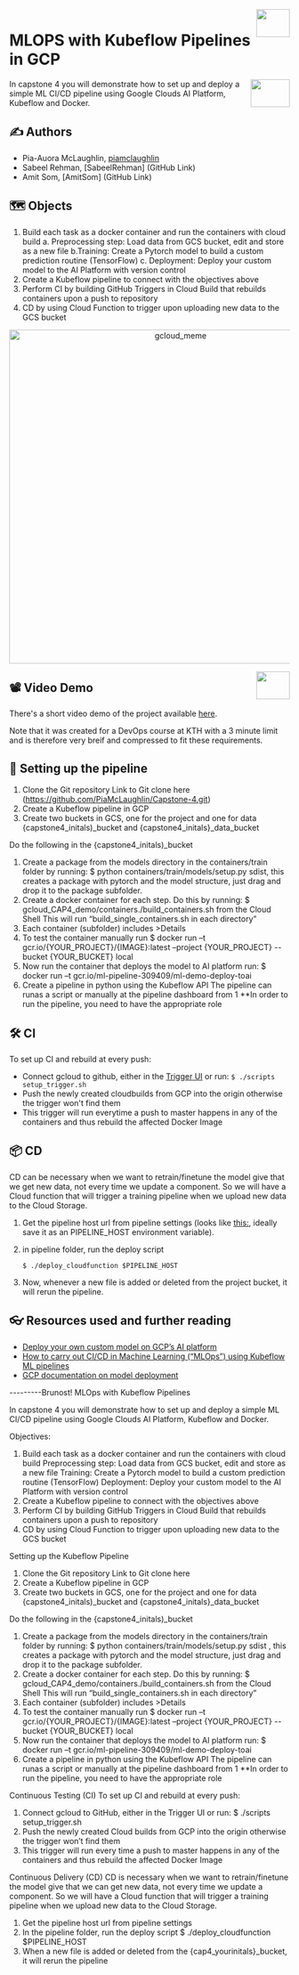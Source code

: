 <img src = "https://www.gend.co/hs-fs/hubfs/gcp-logo-cloud.png?width=730&name=gcp-logo-cloud.png" align="right" height = 50 width = 60/>

# MLOPS with Kubeflow Pipelines in GCP

<img src ="https://logos-world.net/wp-content/uploads/2021/02/Docker-Logo-2013-2015.png" align = "right" height = 50 width = 70 />


In capstone 4 you will demonstrate how to set up and deploy a simple ML CI/CD pipeline using Google Clouds AI Platform, Kubeflow and Docker.

## ✍ Authors
* Pia-Auora McLaughlin, [piamclaughlin](https://github.com/PiaMcLaughlin)
* Sabeel Rehman, [SabeelRehman] (GitHub Link)
* Amit Som, [AmitSom] (GitHub Link)

## 🗺 Objects
1. Build each task as a docker container and run the containers with cloud build
	a. Preprocessing step: Load data from GCS bucket, edit and store as a new file
	b.Training: Create a Pytorch   model to build a custom prediction routine (TensorFlow)
	c. Deployment: Deploy your custom model to the AI Platform with version control
2. Create a Kubeflow pipeline to connect with the objectives above
3. Perform CI by building GitHub Triggers in Cloud Build that rebuilds containers upon a push to repository
4. CD by using Cloud Function to trigger upon uploading new data to the GCS bucket


<p align="center">
  <img width="600" alt="gcloud_meme" src="https://i.redd.it/hll26nwmlsu31.jpg">
</p>


<img src = "https://global-uploads.webflow.com/5d3ec351b1eba4332d213004/5ec509611b60fb7f14e7e7ce_kubeflow-logo.png" align="right" height = 50 width = 60/>

## 📽 Video Demo
There's a short video demo of the project available [here](https://www.youtube.com/watch?v=1DQxoU1s8dw). 

Note that it was created for a DevOps course at KTH with a 3 minute limit and is therefore very breif and compressed to fit these requirements. 

## 🌉 Setting up the pipeline 
1.	Clone the Git repository 
    Link to Git clone here (https://github.com/PiaMcLaughlin/Capstone-4.git) 
2.	Create a Kubeflow pipeline in GCP
3.	Create two buckets in GCS, one for the project and one for data
    {capstone4_initals)_bucket and {capstone4_initals}_data_bucket
    
Do the following in the {capstone4_initals)_bucket 
1.	Create a package from the models directory in the containers/train folder by running: $ python containers/train/models/setup.py sdist, this creates a package with pytorch and the model structure, just drag and drop it to the package subfolder. 
2. Create a docker container for each step. Do this by running: $ gcloud_CAP4_demo/containers./build_containers.sh from the Cloud Shell
    This will run “build_single_containers.sh in each directory”
3.	Each container (subfolder) includes >Details
4.	To test the container manually run
    $ docker run –t gcr.io/{YOUR_PROJECT}/{IMAGE}:latest –project {YOUR_PROJECT} --bucket {YOUR_BUCKET} local
5.	Now run the container that deploys the model to AI platform run:
    $ docker run –t gcr.io/ml-pipeline-309409/ml-demo-deploy-toai
6.	Create a pipeline in python using the Kubeflow API 
    The pipeline can runas a script or manually at the pipeline dashboard from 1
**In order to run the pipeline, you need to have the appropriate role

## 🛠 CI
To set up CI and rebuild at every push:
  * Connect gcloud to github, either in the [Trigger UI](https://console.cloud.google.com/cloud-build/triggers?project=ml-pipeline-309409&folder=&organizationId=) or run:
            `$ ./scripts setup_trigger.sh`
  * Push the newly created cloudbuilds from GCP into the origin otherwise the trigger won't find them
  * This trigger will run everytime a push to master happens in any of the containers and thus rebuild the affected Docker Image

## 📦 CD
CD can be necessary when we want to retrain/finetune the model give that we get new data, not every time we update a component.
So we will have a Cloud function that will trigger a training pipeline when we upload new data to the Cloud Storage.
1. Get the pipeline host url from pipeline settings (looks like [this:](https://39ddd8e8124976d-dot-us-central1.pipelines.googleusercontent.com), ideally save it as an PIPELINE_HOST environment variable).
2. in pipeline folder, run the deploy script

    `$ ./deploy_cloudfunction $PIPELINE_HOST`

3. Now, whenever a new file is added or deleted from the project bucket, it will rerun the pipeline.



## 👓 Resources used and further reading
* [Deploy your own custom model on GCP’s AI platform](https://medium.com/searce/deploy-your-own-custom-model-on-gcps-ai-platform-7e42a5721b43)
* [How to carry out CI/CD in Machine Learning (“MLOps”) using Kubeflow ML pipelines](https://medium.com/google-cloud/how-to-carry-out-ci-cd-in-machine-learning-mlops-using-kubeflow-ml-pipelines-part-3-bdaf68082112)
* [GCP documentation on model deployment](https://cloud.google.com/ai-platform/prediction/docs/deploying-models)





---------Brunost! 
MLOps with   Kubeflow Pipelines

In capstone 4 you will demonstrate how to set up and deploy a simple ML CI/CD pipeline using Google Clouds AI Platform, Kubeflow and Docker.

Objectives:
1.	Build each task as a docker container and run the containers with cloud build
    Preprocessing step: Load data from GCS bucket, edit and store as a new file
    Training: Create a Pytorch   model to build a custom prediction routine (TensorFlow)
    Deployment: Deploy your custom model to the AI Platform with version control
2.	Create a Kubeflow pipeline to connect with the objectives above
3.	Perform CI by building GitHub Triggers in Cloud Build that rebuilds containers upon a push to repository
4.	CD by using Cloud Function to trigger upon uploading new data to the GCS bucket

Setting up the Kubeflow Pipeline  
1.	Clone the Git repository 
    Link to Git clone here 
2.	Create a Kubeflow pipeline in GCP
3.	Create two buckets in GCS, one for the project and one for data
    {capstone4_initals)_bucket and {capstone4_initals}_data_bucket
    
Do the following in the {capstone4_initals)_bucket 
1.	Create a package from the models directory in the containers/train folder by running: $ python containers/train/models/setup.py sdist , this creates a package with pytorch and the model structure, just drag and drop it to the package subfolder. 
2. Create a docker container for each step. Do this by running: $ gcloud_CAP4_demo/containers./build_containers.sh from the Cloud Shell
    This will run “build_single_containers.sh in each directory”
3.	Each container (subfolder) includes >Details
4.	To test the container manually run
    $ docker run –t gcr.io/{YOUR_PROJECT}/{IMAGE}:latest –project {YOUR_PROJECT} --bucket {YOUR_BUCKET} local
5.	Now run the container that deploys the model to AI platform run:
    $ docker run –t gcr.io/ml-pipeline-309409/ml-demo-deploy-toai
6.	Create a pipeline in python using the Kubeflow API 
    The pipeline can runas a script or manually at the pipeline dashboard from 1
**In order to run the pipeline, you need to have the appropriate role
 
Continuous Testing (CI)
To set up CI and rebuild at every push:
1.	Connect gcloud to GitHub, either in the Trigger UI or run:
    $ ./scripts setup_trigger.sh
2.	Push the newly created Cloud builds from GCP into the origin otherwise the trigger won’t find them
3.	This trigger will run every time a push to master happens in any of the containers and thus rebuild the affected Docker Image

Continuous Delivery (CD)
CD is necessary when we want to retrain/finetune the model give that we can get new data, not every time we update a component. So we will have a Cloud function that will trigger a training pipeline when we upload new data to the Cloud Storage.
1.	Get the pipeline host url from pipeline settings
2.	In the pipeline folder, run the deploy script
    $ ./deploy_cloudfunction $PIPELINE_HOST
3.	When a new file is added or deleted from the {cap4_yourinitals}_bucket, it will rerun the pipeline
